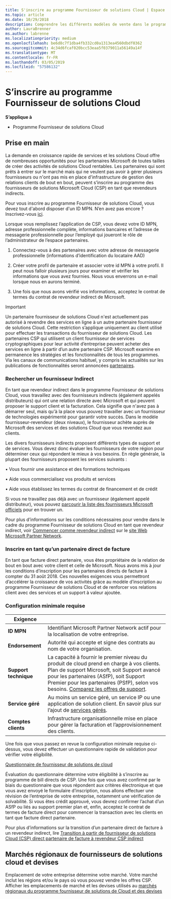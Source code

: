 ```yaml
---
title: S'inscrire au programme Fournisseur de solutions Cloud | Espace partenaires
ms.topic: article
ms.date: 10/29/2018
description: Comprendre les différents modèles de vente dans le programme Fournisseur de solutions Cloud et déterminer celui qui convient le mieux à votre entreprise.
author: LauraBrenner
ms.author: labrenne
ms.localizationpriority: medium
ms.openlocfilehash: be6d8c7f1dba4fb332cd0a1313ea4560dbdf0362
ms.sourcegitcommit: 4c34d6fcaf020bcc53eaa5f0379011a56149a14f
ms.translationtype: MT
ms.contentlocale: fr-FR
ms.lasthandoff: 03/05/2019
ms.locfileid: "57586132"
---
```

# <a name="enroll-in-the-cloud-solution-provider-program"></a>S’inscrire au programme Fournisseur de solutions Cloud

**S’applique à**

- Programme Fournisseur de solutions Cloud  


## <a name="get-started"></a>Prise en main

La demande en croissance rapide de services et les solutions Cloud offre de nombreuses opportunités pour les partenaires Microsoft de toutes tailles de créer des activités de solutions Cloud rentables. Les partenaires qui sont prêts à entrer sur le marché mais qui ne veulent pas avoir à gérer plusieurs fournisseurs ou n'ont pas mis en place d'infrastructure de gestion des relations clients de bout en bout, peuvent s’inscrire au programme des fournisseurs de solutions Microsoft Cloud (CSP) en tant que revendeurs indirects.

Pour vous inscrire au programme Fournisseur de solutions Cloud, vous devez tout d'abord disposer d'un ID MPN. N’en avez pas encore ? Inscrivez-vous [ici](https://epe.mspartner.microsoft.com/EPE/portal/en-US?partnerid=).

Lorsque vous remplissez l’application de CSP, vous devez votre ID MPN, adresse professionnelle complète, informations bancaires et l’adresse de messagerie professionnelle pour l’employé qui joueront le rôle de l’administrateur de l’espace partenaires.

1. Connectez-vous à des partenaires avec votre adresse de messagerie professionnelle (informations d’identification du locataire AAD)

2. Créer votre profil de partenaire et associer votre id MPN à votre profil.
Il peut nous falloir plusieurs jours pour examiner et vérifier les informations que vous avez fournies. Nous vous enverrons un e-mail lorsque nous en aurons terminé.

3. Une fois que nous avons vérifié vos informations, acceptez le contrat de termes du contrat de revendeur indirect de Microsoft.

> [!IMPORTANT]  
> Un partenaire fournisseur de solutions Cloud n'est actuellement pas autorisé à revendre des services en ligne à un autre partenaire fournisseur de solutions Cloud. Cette restriction s’applique uniquement au client utilisé pour effectuer les transactions du fournisseur de solutions Cloud. Les partenaires CSP qui utilisent un client fournisseur de services cryptographiques pour leur activité d’entreprise peuvent acheter des services en ligne à partir d’un autre partenaire CSP. Microsoft examine en permanence les stratégies et les fonctionnalités de tous les programmes. Via les canaux de communications habituel, y compris les actualités sur les publications de fonctionnalités seront annoncées [partenaires](https://partner.microsoft.com/en-us/pcv/announcements).

### <a name="find-an-indirect-provider"></a>Rechercher un fournisseur Indirect

En tant que revendeur indirect dans le programme Fournisseur de solutions Cloud, vous travaillez avec des fournisseurs indirects (également appelés distributeurs) qui ont une relation directe avec Microsoft et qui peuvent proposer le support client et la facturation. Cela signifie que n'avez pas à démarrer seul, mais qu'à la place vous pouvez travailler avec un fournisseur de technologies expérimenté pour garantir votre succès. Dans le modèle fournisseur-revendeur (deux niveaux), le fournisseur achète auprès de Microsoft des services et des solutions Cloud que vous revendez aux clients.

Les divers fournisseurs indirects proposent différents types de support et de services. Vous devez donc évaluer les fournisseurs de votre région pour déterminer ceux qui répondent le mieux à vos besoins. En règle générale, la plupart des fournisseurs proposent les services suivants : 

• Vous fournir une assistance et des formations techniques

• Aide vous commercialisez vos produits et services 

• Aide vous établissez les termes du contrat de financement et de crédit

Si vous ne travaillez pas déjà avec un fournisseur (également appelé distributeur), vous pouvez [parcourir la liste des fournisseurs Microsoft officiels](https://partnercenter.microsoft.com/partner/find-a-provider) pour en trouver un.

Pour plus d’informations sur les conditions nécessaires pour vendre dans le cadre du programme Fournisseur de solutions Cloud en tant que revendeur indirect, voir [Commencer comme revendeur indirect](https://partner.microsoft.com/cloud-solution-provider/whats-required) sur le [site Web Microsoft Partner Network](https://partner.microsoft.com/). 



### <a name="enroll-as-a-direct-bill-partner"></a>Inscrire en tant qu’un partenaire direct de facture

En tant que facture direct partenaire, vous êtes propriétaire de la relation de bout en bout avec votre client et celle de Microsoft. Nous avons mis à jour les conditions d’inscription pour les partenaires directs de facture à compter du 31 août 2018. Ces nouvelles exigences vous permettront d’accélérer la croissance de vos activités grâce au modèle d’inscription au programme Fournisseur de solutions Cloud et de renforcer vos relations client avec des services et un support à valeur ajoutée. 

### <a name="minimum-requirements"></a>Configuration minimale requise

|**Exigence**|                             |
|--------------------------------|--------------------------------------------------------------|
|**ID MPN**   |Identifiant Microsoft Partner Network actif pour la localisation de votre entreprise.    |
|**Endorsement**   |Autorité qui accepte et signe des contrats au nom de votre organisation.|
|**Support technique**   |La capacité à fournir le premier niveau du produit de cloud prend en charge à vos clients. Plan de support Microsoft, soit Support avancé pour les partenaires (ASfP), soit Support Premier pour les partenaires (PSfP), selon vos besoins. [Comparez les offres de support](https://partner.microsoft.com/en-US/support/partnersupport). |
|**Service géré**   |Au moins un service géré, un service IP ou une application de solution client. En savoir plus sur l’ajout de [services gérés](https://partner.microsoft.com/en-US/business-opportunities/managed-services-provider).|
|**Comptes clients** |Infrastructure organisationnelle mise en place pour gérer la facturation et l’approvisionnement des clients. 


Une fois que vous passez en revue la configuration minimale requise ci-dessus, vous devez effectuer un questionnaire rapide de validation pour vérifier votre éligibilité. 

[Questionnaire de fournisseur de solutions de cloud](https://partner.microsoft.com/cloud-solution-provider/assessment)

Évaluation du questionnaire détermine votre éligibilité à s’inscrire au programme de bill directs de CSP. Une fois que vous avez confirmé par le biais du questionnaire que vous répondent aux critères électronique et que vous avez envoyé le formulaire d’inscription, nous allons effectuer une révision de l’entreprise de votre entreprise, notamment une vérification de solvabilité. Si vous êtes crédit approuvé, vous devrez confirmer l’achat d’un ASfP ou liés au support premier plan et, enfin, acceptez le contrat de termes de facture direct pour commencer la transaction avec les clients en tant que facture direct partenaire.

Pour plus d’informations sur la transition d’un partenaire direct de facture à un revendeur indirect, lire [Transition à partir de fournisseur de solutions Cloud (CSP) direct partenaire de facture à revendeur CSP indirect](transition-direct-to-indirect.md)

## <a name="csp-regional-markets-and-currencies"></a>Marchés régionaux de fournisseurs de solutions cloud et devises

Emplacement de votre entreprise détermine votre marché. Votre marché inclut les régions et/ou le pays où vous pouvez vendre les offres CSP. Afficher les emplacements de marché et les devises utilisés au [marchés régionaux du programme fournisseur de solutions de Cloud et des devises](regional-authorization-overview.md)




